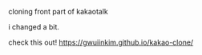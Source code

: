 cloning front part of kakaotalk

i changed a bit.

check this out! https://gwuiinkim.github.io/kakao-clone/
